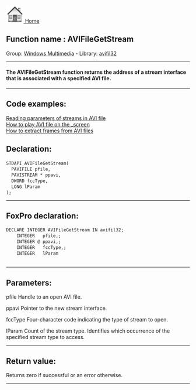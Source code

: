 [<img src="../../images/home.png"> Home ](https://github.com/VFPX/Win32API)  

## Function name : AVIFileGetStream
Group: [Windows Multimedia](../../functions_group.md#Windows_Multimedia)  -  Library: [avifil32](../../libraries.md#avifil32)  
***  


#### The AVIFileGetStream function returns the address of a stream interface that is associated with a specified AVI file.
***  


## Code examples:
[Reading parameters of streams in AVI file](../../samples/sample_429.md)  
[How to play AVI file on the _screen](../../samples/sample_430.md)  
[How to extract frames from AVI files](../../samples/sample_484.md)  

## Declaration:
```foxpro  
STDAPI AVIFileGetStream(
  PAVIFILE pfile,
  PAVISTREAM * ppavi,
  DWORD fccType,
  LONG lParam
);  
```  
***  


## FoxPro declaration:
```foxpro  
DECLARE INTEGER AVIFileGetStream IN avifil32;
	INTEGER   pfile,;
	INTEGER @ ppavi,;
	INTEGER   fccType,;
	INTEGER   lParam
  
```  
***  


## Parameters:
pfile
Handle to an open AVI file.

ppavi
Pointer to the new stream interface.

fccType
Four-character code indicating the type of stream to open.

lParam
Count of the stream type. Identifies which occurrence of the specified stream type to access. 
  
***  


## Return value:
Returns zero if successful or an error otherwise.  
***  

